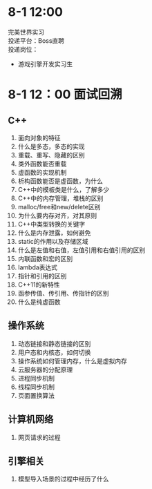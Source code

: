 # 8-1 12:00
完美世界实习  
投递平台：Boss直聘  
投递岗位：  
+ 游戏引擎开发实习生  

# 8-1 12：00 面试回溯
## **C++**
1. 面向对象的特征
2. 什么是多态，多态的实现
3. 重载、重写、隐藏的区别
4. 类外函数能否重载
5. 虚函数的实现机制
6. 析构函数能否是虚函数，为什么
7. C++中的模板类是什么，了解多少
8. C++中的内存管理，堆栈的区别
9. malloc/free和new/delete区别
10. 为什么要内存对齐，对其原则
11. C++中类型转换的关键字
12. 什么是内存泄露，如何避免
13. static的作用以及存储区域
14. 什么是左值和右值，左值引用和右值引用的区别
15. 内联函数和宏的区别
16. lambda表达式
17. 指针和引用的区别
18. C++11的新特性
19. 函参传值、传引用、传指针的区别
20. 什么是纯虚函数

## **操作系统**
1. 动态链接和静态链接的区别
2. 用户态和内核态，如何切换
3. 操作系统如何管理内存，什么是虚拟内存
4. 云服务器的分配原理
5. 进程同步机制
6. 线程同步机制
7. 页面置换算法

## **计算机网络**
1. 网页请求的过程

## **引擎相关**
1. 模型导入场景的过程中经历了什么